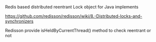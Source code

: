 Redis based distributed reentrant Lock object for Java implements 

https://github.com/redisson/redisson/wiki/8.-Distributed-locks-and-synchronizers

Redisson provide isHeldByCurrentThread() method to check reentrant or not
